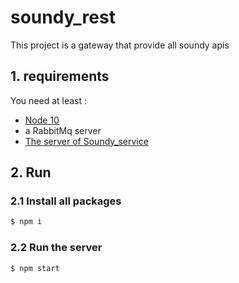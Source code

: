 # soundy_rest
This project is a gateway that provide all soundy apis
## 1. requirements
You need at least :
* [Node 10](https://nodejs.org/dist/latest-v10.x/)
* a RabbitMq server
* [The server of Soundy_service](https://github.com/amfyWebService/soundy_service)
## 2. Run
### 2.1 Install all packages
```bash
$ npm i 
```
### 2.2 Run the server
```bash
$ npm start
```
